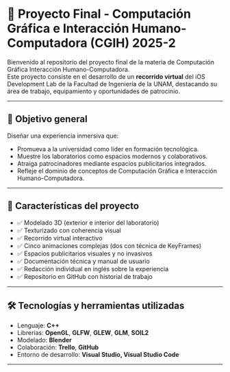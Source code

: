 # 🧠 Proyecto Final - Computación Gráfica e Interacción Humano-Computadora (CGIH) 2025-2

Bienvenido al repositorio del proyecto final de la materia de Computación Gráfica Interacción Humano-Computadora.  
Este proyecto consiste en el desarrollo de un **recorrido virtual** del iOS Development Lab de la Facultad de Ingeniería de la UNAM, destacando su área de trabajo, equipamiento y oportunidades de patrocinio.

---

## 🎯 Objetivo general

Diseñar una experiencia inmersiva que:

- Promueva a la universidad como líder en formación tecnológica.
- Muestre los laboratorios como espacios modernos y colaborativos.
- Atraiga patrocinadores mediante espacios publicitarios integrados.
- Refleje el dominio de conceptos de Computación Gráfica e Interacción Humano-Computadora.

---

## 🧩 Características del proyecto

- ✅ Modelado 3D (exterior e interior del laboratorio)
- ✅ Texturizado con coherencia visual
- ✅ Recorrido virtual interactivo
- ✅ Cinco animaciones complejas (dos con técnica de KeyFrames)
- ✅ Espacios publicitarios visuales y no invasivos
- ✅ Documentación técnica y manual de usuario
- ✅ Redacción individual en inglés sobre la experiencia
- ✅ Repositorio en GitHub con historial de trabajo

---

## 🛠 Tecnologías y herramientas utilizadas

- Lenguaje: **C++**
- Librerías: **OpenGL**, **GLFW**, **GLEW**, **GLM**, **SOIL2**
- Modelado: **Blender**
- Colaboración: **Trello**, **GitHub**
- Entorno de desarrollo: **Visual Studio, Visual Studio Code**

---
